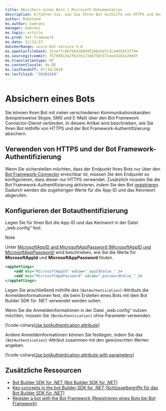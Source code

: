 ```yaml
---
title: Absichern eines Bots | Microsoft-Dokumentation
description: Erfahren Sie, wie Sie Ihren Bot mithilfe von HTTPS und der Bot Framework-Authentifizierung absichern.
author: RobStand
ms.author: kamrani
manager: kamrani
ms.topic: article
ms.prod: bot-framework
ms.date: 12/13/17
monikerRange: azure-bot-service-3.0
ms.openlocfilehash: 331effc0bf604388995288e5d7c3ca9d54537f94
ms.sourcegitcommit: f576981342fb3361216675815714e24281e20ddf
ms.translationtype: HT
ms.contentlocale: de-DE
ms.lasthandoff: 07/18/2018
ms.locfileid: "39301450"
---
```

# <a name="secure-your-bot"></a>Absichern eines Bots

Sie können Ihren Bot mit vielen verschiedenen Kommunikationskanälen (beispielsweise Skype, SMS und E-Mail) über den Bot Framework Connector-Dienst verbinden. In diesem Artikel wird beschrieben, wie Sie Ihren Bot mithilfe von HTTPS und der Bot Framework-Authentifizierung absichern.

## <a name="use-https-and-bot-framework-authentication"></a>Verwenden von HTTPS und der Bot Framework-Authentifizierung

Wenn Sie sicherstellen möchten, dass der Endpunkt Ihres Bots nur über den [Bot Framework-Connector](bot-builder-dotnet-concepts.md#connector) erreichbar ist, müssen Sie den Endpunkt so konfigurieren, dass dieser nur HTTPS verwendet. Zusätzlich müssen Sie die Bot Framework-Authentifizierung aktivieren, indem Sie den Bot [registrieren](~/bot-service-quickstart-registration.md). Dadurch werden die zugehörigen Werte für die App-ID und das Kennwort abgerufen. 

## <a name="configure-authentication-for-your-bot"></a>Konfigurieren der Botauthentifizierung

Legen Sie für Ihren Bot die App-ID und das Kennwort in der Datei „web.config“ fest. 

> [!NOTE]
> Unter [MicrosoftAppID and MicrosoftAppPassword (MicrosoftAppID und MicrosoftAppPassword)](~/bot-service-manage-overview.md#microsoftappid-and-microsoftapppassword) wird beschrieben, wie Sie die Werte für **MicrosoftAppId** und **MicrosoftAppPassword** finden.

```xml
<appSettings>
    <add key="MicrosoftAppId" value="_appIdValue_" />
    <add key="MicrosoftAppPassword" value="_passwordValue_" />
</appSettings>
```

Legen Sie anschließend mithilfe des `[BotAuthentication]`-Attributs die Anmeldeinformationen fest, die beim Erstellen eines Bots mit dem Bot Builder SDK für .NET verwendet werden sollen. 

Wenn Sie die Anmeldeinformationen in der Datei „web.config“ nutzen möchten, müssen Sie `[BotAuthentication]` ohne Parameter verwenden.

[!code-csharp[Use botAuthentication attribute](../includes/code/dotnet-security.cs#attribute1)]

Andere Anmeldeinformationen können Sie festlegen, indem Sie das `[BotAuthentication]`-Attribut zusammen mit den gewünschten Werten angeben.

[!code-csharp[Use botAuthentication attribute with parameters](../includes/code/dotnet-security.cs#attribute2)]

## <a name="additional-resources"></a>Zusätzliche Ressourcen

- [Bot Builder SDK for .NET (Bot Builder SDK für .NET)](bot-builder-dotnet-overview.md)
- [Key concepts in the bot Builder SDK for .NET (Schlüsselbegriffe für das Bot Builder SDK für .NET)](bot-builder-dotnet-concepts.md)
- [Register a bot with the Bot Framework (Registrieren eines Bots bei Bot Framework)](~/bot-service-quickstart-registration.md)